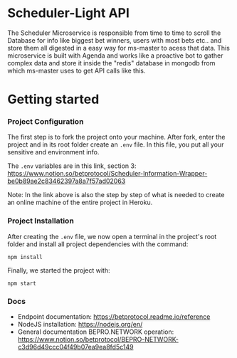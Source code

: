 # Scheduler-Light API
The Scheduler Microservice is responsible from time to time to scroll the Database for info like biggest bet winners, users with most bets etc.. and store them all digested in a easy way for ms-master to acess that data. 
This microservice is built with Agenda and works like a proactive bot to gather complex data and store it inside the "redis" database in mongodb from which ms-master uses to get API calls like this.

# Getting started

### Project Configuration
The first step is to fork the project onto your machine. After fork, enter the project and in its root folder create an `.env` file. In this file, you put all your sensitive and environment info.

The `.env` variables are in this link, section 3: https://www.notion.so/betprotocol/Scheduler-Information-Wrapper-be0b89ae2c83462397a8a7f57ad02063

Note: In the link above is also the step by step of what is needed to create an online machine of the entire project in Heroku.

### Project Installation

After creating the `.env` file, we now open a terminal in the project's root folder and install all project dependencies with the command:

    npm install

Finally, we started the project with:

    npm start

### Docs

- Endpoint documentation: https://betprotocol.readme.io/reference
- NodeJS installation: https://nodejs.org/en/
- General documentation BEPRO.NETWORK operation: https://www.notion.so/betprotocol/BEPRO-NETWORK-c3d96d49ccc04f49b07ea9ea8fd5c149

